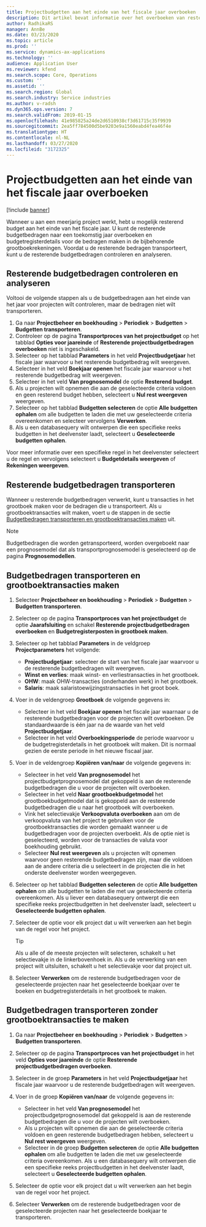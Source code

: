 ```yaml
---
title: Projectbudgetten aan het einde van het fiscale jaar overboeken
description: Dit artikel bevat informatie over het overboeken van resterende budgetbedragen naar toekomstige jaren en het maken van budgetregisterdetails.
author: RadhikaRS
manager: AnnBe
ms.date: 03/23/2020
ms.topic: article
ms.prod: ''
ms.service: dynamics-ax-applications
ms.technology: ''
audience: Application User
ms.reviewer: kfend
ms.search.scope: Core, Operations
ms.custom: ''
ms.assetid: ''
ms.search.region: Global
ms.search.industry: Service industries
ms.author: v-radsh
ms.dyn365.ops.version: 7
ms.search.validFrom: 2019-01-15
ms.openlocfilehash: 41e985825a24de2d6510938cf3d61715c35f9939
ms.sourcegitcommit: 2ea5ff784500d5be9203e9a1560eabd4fea46f4e
ms.translationtype: HT
ms.contentlocale: nl-NL
ms.lasthandoff: 03/27/2020
ms.locfileid: "3172325"
---
```

# <a name="transfer-project-budgets-at-fiscal-year-end"></a>Projectbudgetten aan het einde van het fiscale jaar overboeken

[!include [banner](../includes/banner.md)]

Wanneer u aan een meerjarig project werkt, hebt u mogelijk resterend budget aan het einde van het fiscale jaar. U kunt de resterende budgetbedragen naar een toekomstig jaar overboeken en budgetregisterdetails voor de bedragen maken in de bijbehorende grootboekrekeningen. Voordat u de resterende bedragen transporteert, kunt u de resterende budgetbedragen controleren en analyseren.

## <a name="review-and-analyze-remaining-budget-amounts"></a>Resterende budgetbedragen controleren en analyseren

Voltooi de volgende stappen als u de budgetbedragen aan het einde van het jaar voor projecten wilt controleren, maar de bedragen niet wilt transporteren.

1. Ga naar **Projectbeheer en boekhouding** > **Periodiek** > **Budgetten** > **Budgetten transporteren**. 
2. Controleer op de pagina **Transportproces van het projectbudget** op het tabblad **Opties voor jaareinde** of **Resterende projectbudgetbedragen overboeken** niet is ingeschakeld.
3. Selecteer op het tabblad **Parameters** in het veld **Projectbudgetjaar** het fiscale jaar waarvoor u het resterende budgetbedrag wilt weergeven. 
4. Selecteer in het veld **Boekjaar openen** het fiscale jaar waarvoor u het resterende budgetbedrag wilt weergeven. 
5. Selecteer in het veld **Van prognosemodel** de optie **Resterend budget**. 
6. Als u projecten wilt opnemen die aan de geselecteerde criteria voldoen en geen resterend budget hebben, selecteert u **Nul rest weergeven** weergeven.  
7. Selecteer op het tabblad **Budgetten selecteren** de optie **Alle budgetten ophalen** om alle budgetten te laden die met uw geselecteerde criteria overeenkomen en selecteer vervolgens **Verwerken**. 
8. Als u een databasequery wilt ontwerpen die een specifieke reeks budgetten in het deelvenster laadt, selecteert u **Geselecteerde budgetten ophalen**.

Voor meer informatie over een specifieke regel in het deelvenster selecteert u de regel en vervolgens selecteert u **Budgetdetails weergeven** of **Rekeningen weergeven**.

## <a name="carry-forward-remaining-budget-amounts"></a>Resterende budgetbedragen transporteren 

Wanneer u resterende budgetbedragen verwerkt, kunt u transacties in het grootboek maken voor de bedragen die u transporteert. Als u grootboektransacties wilt maken, voert u de stappen in de sectie [Budgetbedragen transporteren en grootboektransacties maken](#carry-forward) uit. 

> [!NOTE]
> Budgetbedragen die worden getransporteerd, worden overgeboekt naar een prognosemodel dat als transportprognosemodel is geselecteerd op de pagina **Prognosemodellen**.  

## <a name="carry-forward-budget-amounts-and-create-general-ledger-transactions"></a><a name="carry-forward"></a>Budgetbedragen transporteren en grootboektransacties maken

1.  Selecteer **Projectbeheer en boekhouding** > **Periodiek** > **Budgetten** > **Budgetten transporteren**. 
2. Selecteer op de pagina **Transportproces van het projectbudget** de optie **Jaarafsluiting** en schakel **Resterende projectbudgetbedragen overboeken** en **Budgetregisterposten in grootboek maken**. 
3. Selecteer op het tabblad **Parameters** in de veldgroep **Projectparameters** het volgende:

   - **Projectbudgetjaar**: selecteer de start van het fiscale jaar waarvoor u de resterende budgetbedragen wilt weergeven. 
   - **Winst en verlies**: maak winst- en verliestransacties in het grootboek. 
   -  **OHW**: maak OHW-transacties (onderhanden werk) in het grootboek.
   -  **Salaris**: maak salaristoewijzingstransacties in het groot boek. 

5. Voer in de veldengroep **Grootboek** de volgende gegevens in: 

   - Selecteer in het veld **Boekjaar openen** het fiscale jaar waarnaar u de resterende budgetbedragen voor de projecten wilt overboeken. De standaardwaarde is één jaar na de waarde van het veld **Projectbudgetjaar**.
   -  Selecteer in het veld **Overboekingsperiode** de periode waarvoor u de budgetregisterdetails in het grootboek wilt maken. Dit is normaal gezien de eerste periode in het nieuwe fiscaal jaar.

6. Voer in de veldengroep **Kopiëren van/naar** de volgende gegevens in:

   - Selecteer in het veld **Van prognosemodel** het projectbudgetprognosemodel dat gekoppeld is aan de resterende budgetbedragen die u voor de projecten wilt overboeken. 
   - Selecteer in het veld **Naar grootboekbudgetmodel** het grootboekbudgetmodel dat is gekoppeld aan de resterende budgetbedragen die u naar het grootboek wilt overboeken. 
   -  Vink het selectievakje **Verkoopvaluta overboeken** aan om de verkoopvaluta van het project te gebruiken voor de grootboektransacties die worden gemaakt wanneer u de budgetbedragen voor de projecten overboekt. Als de optie niet is geselecteerd, worden voor de transacties de valuta voor boekhouding gebruikt. 
   -  Selecteer **Nul rest weergeven** als u projecten wilt opnemen waarvoor geen resterende budgetbedragen zijn, maar die voldoen aan de andere criteria die u selecteert in de projecten die in het onderste deelvenster worden weergegeven.

7. Selecteer op het tabblad **Budgetten selecteren** de optie **Alle budgetten ophalen** om alle budgetten te laden die met uw geselecteerde criteria overeenkomen. Als u liever een databasequery ontwerpt die een specifieke reeks projectbudgetten in het deelvenster laadt, selecteert u **Geselecteerde budgetten ophalen**.
8. Selecteer de optie voor elk project dat u wilt verwerken aan het begin van de regel voor het project.

    > [!TIP]
    > Als u alle of de meeste projecten wilt selecteren, schakelt u het selectievakje in de linkerbovenhoek in. Als u de verwerking van een project wilt uitsluiten, schakelt u het selectievakje voor dat project uit.

9. Selecteer **Verwerken** om de resterende budgetbedragen voor de geselecteerde projecten naar het geselecteerde boekjaar over te boeken en budgetregisterdetails in het grootboek te maken.

## <a name="carry-forward-budget-amounts-without-creating-general-ledger-transactions"></a>Budgetbedragen transporteren zonder grootboektransacties te maken

1. Ga naar **Projectbeheer en boekhouding** > **Periodiek** > **Budgetten** > **Budgetten transporteren**.
2. Selecteer op de pagina **Transportproces van het projectbudget** in het veld **Opties voor jaareinde** de optie **Resterende projectbudgetbedragen overboeken**.
3. Selecteer in de groep **Parameters** in het veld **Projectbudgetjaar** het fiscale jaar waarvoor u de resterende budgetbedragen wilt weergeven.
4. Voer in de groep **Kopiëren van/naar** de volgende gegevens in:

   - Selecteer in het veld **Van prognosemodel** het projectbudgetprognosemodel dat gekoppeld is aan de resterende budgetbedragen die u voor de projecten wilt overboeken. 
   - Als u projecten wilt opnemen die aan de geselecteerde criteria voldoen en geen resterende budgetbedragen hebben, selecteert u **Nul rest weergeven** weergeven.
   - Selecteer in de groep **Budgetten selecteren** de optie **Alle budgetten ophalen** om alle budgetten te laden die met uw geselecteerde criteria overeenkomen. Als u een databasequery wilt ontwerpen die een specifieke reeks projectbudgetten in het deelvenster laadt, selecteert u **Geselecteerde budgetten ophalen**.

5. Selecteer de optie voor elk project dat u wilt verwerken aan het begin van de regel voor het project. 
6. Selecteer **Verwerken** om de resterende budgetbedragen voor de geselecteerde projecten naar het geselecteerde boekjaar te transporteren.

